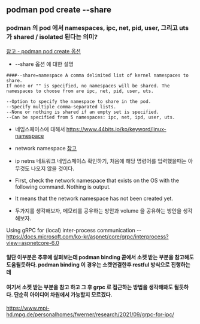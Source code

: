 ## podman pod create --share
### podman 의 pod 에서 namespaces, ipc, net, pid, user, 그리고 uts 가 shared / isolated 된다는 의미?

[참고 - podman pod create 옵션](https://github.com/containers/podman/blob/main/docs/source/markdown/podman-pod-create.1.md)

- --share 옵션 에 대한 설명

```
####--share=namespace A comma delimited list of kernel namespaces to share. 
If none or "" is specified, no namespaces will be shared. The namespaces to choose from are ipc, net, pid, user, uts.

--Option to specify the namespace to share in the pod. 
--Specify multiple comma-separated lists. 
--None or nothing is shared if an empty set is specified. 
--Can be specified from 5 namespaces: ipc, net, ipd, user, uts.

```

- 네임스페이스에 대해서
https://www.44bits.io/ko/keyword/linux-namespace

- network namespace [참고](https://url.kr/h2bm1f) 
- ip netns 네트워크 네임스페이스 확인하기, 처음에 해당 명령어를 입력했을때는 아무것도 나오지 않을 것이다. 
- First, check the network namespace that exists on the OS with the following command. Nothing is output. 
- It means that the network namespace has not been created yet.


* 두가지를 생각해보자, 메모리를 공유하는 방안과 volume 을 공유하는 방안을 생각해보자.


Using gRPC for (local) inter-process communication
-- https://docs.microsoft.com/ko-kr/aspnet/core/grpc/interprocess?view=aspnetcore-6.0

#### 일단 이부분은 추후에 살펴보는데 podman binding 콛에서 소켓 받는 부분을 참고해도 도움될듯하다. podman binding 이 경우는 소켓연결한후 restful 방식으로 진행하는데
#### 여기서 소켓 받는 부분을 참고 하고 그 후 grpc 로 접근하는 방법을 생각해봐도 될듯하다. 단순히 아이디어 차원에서 가능할지 모르겠다.

https://www.mpi-hd.mpg.de/personalhomes/fwerner/research/2021/09/grpc-for-ipc/


